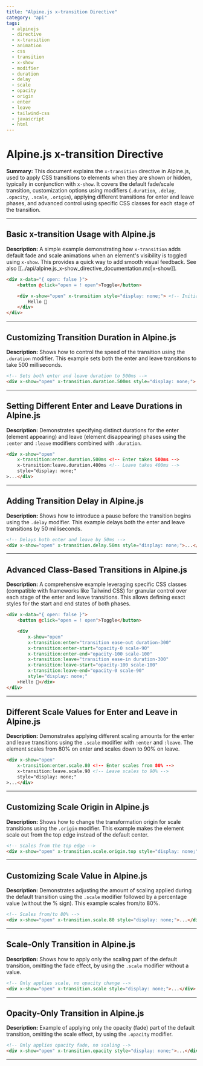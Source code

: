 ```yaml
---
title: "Alpine.js x-transition Directive"
category: "api"
tags:
  - alpinejs
  - directive
  - x-transition
  - animation
  - css
  - transition
  - x-show
  - modifier
  - duration
  - delay
  - scale
  - opacity
  - origin
  - enter
  - leave
  - tailwind-css
  - javascript
  - html
---
```


# Alpine.js x-transition Directive

**Summary:** This document explains the `x-transition` directive in Alpine.js, used to apply CSS transitions to elements when they are shown or hidden, typically in conjunction with `x-show`. It covers the default fade/scale transition, customization options using modifiers (`.duration`, `.delay`, `.opacity`, `.scale`, `.origin`), applying different transitions for enter and leave phases, and advanced control using specific CSS classes for each stage of the transition.

---

## Basic x-transition Usage with Alpine.js

**Description:** A simple example demonstrating how `x-transition` adds default fade and scale animations when an element's visibility is toggled using `x-show`. This provides a quick way to add smooth visual feedback. See also [[../api/alpine.js_x-show_directive_documentation.md|x-show]].

```html
<div x-data="{ open: false }">
    <button @click="open = ! open">Toggle</button>

    <div x-show="open" x-transition style="display: none;"> <!-- Initially hidden -->
        Hello 👋
    </div>
</div>
```

---

## Customizing Transition Duration in Alpine.js

**Description:** Shows how to control the speed of the transition using the `.duration` modifier. This example sets both the enter and leave transitions to take 500 milliseconds.

```html
<!-- Sets both enter and leave duration to 500ms -->
<div x-show="open" x-transition.duration.500ms style="display: none;">...</div>
```

---

## Setting Different Enter and Leave Durations in Alpine.js

**Description:** Demonstrates specifying distinct durations for the enter (element appearing) and leave (element disappearing) phases using the `:enter` and `:leave` modifiers combined with `.duration`.

```html
<div x-show="open"
    x-transition:enter.duration.500ms <!-- Enter takes 500ms -->
    x-transition:leave.duration.400ms <!-- Leave takes 400ms -->
    style="display: none;"
>...</div>
```

---

## Adding Transition Delay in Alpine.js

**Description:** Shows how to introduce a pause before the transition begins using the `.delay` modifier. This example delays both the enter and leave transitions by 50 milliseconds.

```html
<!-- Delays both enter and leave by 50ms -->
<div x-show="open" x-transition.delay.50ms style="display: none;">...</div>
```

---

## Advanced Class-Based Transitions in Alpine.js

**Description:** A comprehensive example leveraging specific CSS classes (compatible with frameworks like Tailwind CSS) for granular control over each stage of the enter and leave transitions. This allows defining exact styles for the start and end states of both phases.

```html
<div x-data="{ open: false }">
    <button @click="open = ! open">Toggle</button>

    <div
        x-show="open"
        x-transition:enter="transition ease-out duration-300"
        x-transition:enter-start="opacity-0 scale-90"
        x-transition:enter-end="opacity-100 scale-100"
        x-transition:leave="transition ease-in duration-300"
        x-transition:leave-start="opacity-100 scale-100"
        x-transition:leave-end="opacity-0 scale-90"
        style="display: none;"
    >Hello 👋</div>
</div>
```

---

## Different Scale Values for Enter and Leave in Alpine.js

**Description:** Demonstrates applying different scaling amounts for the enter and leave transitions using the `.scale` modifier with `:enter` and `:leave`. The element scales from 80% on enter and scales down to 90% on leave.

```html
<div x-show="open"
    x-transition:enter.scale.80 <!-- Enter scales from 80% -->
    x-transition:leave.scale.90 <!-- Leave scales to 90% -->
    style="display: none;"
>...</div>
```

---

## Customizing Scale Origin in Alpine.js

**Description:** Shows how to change the transformation origin for scale transitions using the `.origin` modifier. This example makes the element scale out from the top edge instead of the default center.

```html
<!-- Scales from the top edge -->
<div x-show="open" x-transition.scale.origin.top style="display: none;">...</div>
```

---

## Customizing Scale Value in Alpine.js

**Description:** Demonstrates adjusting the amount of scaling applied during the default transition using the `.scale` modifier followed by a percentage value (without the % sign). This example scales from/to 80%.

```html
<!-- Scales from/to 80% -->
<div x-show="open" x-transition.scale.80 style="display: none;">...</div>
```

---

## Scale-Only Transition in Alpine.js

**Description:** Shows how to apply only the scaling part of the default transition, omitting the fade effect, by using the `.scale` modifier without a value.

```html
<!-- Only applies scale, no opacity change -->
<div x-show="open" x-transition.scale style="display: none;">...</div>
```

---

## Opacity-Only Transition in Alpine.js

**Description:** Example of applying only the opacity (fade) part of the default transition, omitting the scale effect, by using the `.opacity` modifier.

```html
<!-- Only applies opacity fade, no scaling -->
<div x-show="open" x-transition.opacity style="display: none;">...</div>
```

---